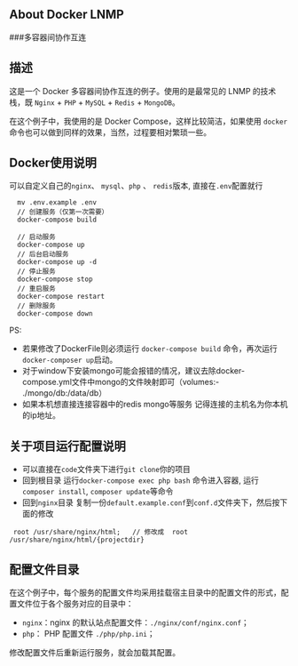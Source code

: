## About Docker LNMP 
###多容器间协作互连


## 描述

这是一个 Docker 多容器间协作互连的例子。使用的是最常见的 LNMP 的技术栈，既 `Nginx` + `PHP` + `MySQL` + `Redis` + `MongoDB`。

在这个例子中，我使用的是 Docker Compose，这样比较简洁，如果使用 `docker` 命令也可以做到同样的效果，当然，过程要相对繁琐一些。

## Docker使用说明

可以自定义自己的`nginx`、 `mysql`、`php` 、 `redis`版本, 直接在`.env`配置就行

```
  mv .env.example .env
  // 创建服务（仅第一次需要）
  docker-compose build
    
  // 启动服务
  docker-compose up
  // 后台启动服务
  docker-compose up -d
  // 停止服务
  docker-compose stop
  // 重启服务
  docker-compose restart
  // 删除服务
  docker-compose down
```

PS:
* 若果修改了DockerFile则必须运行 `docker-compose build` 命令，再次运行`docker-composer up`启动。
* 对于window下安装mongo可能会报错的情况，建议去除docker-compose.yml文件中mongo的文件映射即可（volumes:- ./mongo/db:/data/db）
* 如果本机想直接连接容器中的redis mongo等服务 记得连接的主机名为你本机的ip地址。

## 关于项目运行配置说明

* 可以直接在`code`文件夹下进行`git clone`你的项目 
* 回到根目录 运行`docker-compose exec php bash` 命令进入容器, 运行`composer install`, `composer update`等命令
* 回到`nginx`目录 复制一份`default.example.conf`到`conf.d`文件夹下，然后按下面的修改

```
 root /usr/share/nginx/html;   // 修改成  root  /usr/share/nginx/html/{projectdir}

```

## 配置文件目录

在这个例子中，每个服务的配置文件均采用挂载宿主目录中的配置文件的形式，配置文件位于各个服务对应的目录中：

*   `nginx`：nginx 的默认站点配置文件：`./nginx/conf/nginx.conf`；
*   `php`： PHP 配置文件 `./php/php.ini`；

修改配置文件后重新运行服务，就会加载其配置。



